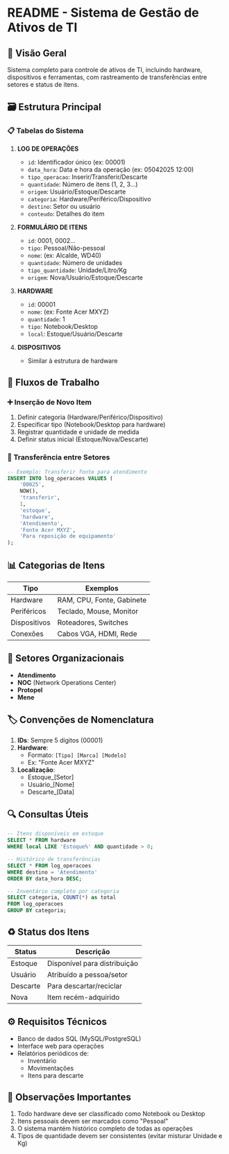 # README - Sistema de Gestão de Ativos de TI

## 📌 Visão Geral
Sistema completo para controle de ativos de TI, incluindo hardware, dispositivos e ferramentas, com rastreamento de transferências entre setores e status de itens.

## 🗃️ Estrutura Principal

### 📋 Tabelas do Sistema

1. **LOG DE OPERAÇÕES**
   - `id`: Identificador único (ex: 00001)
   - `data_hora`: Data e hora da operação (ex: 05042025 12:00)
   - `tipo_operacao`: Inserir/Transferir/Descarte
   - `quantidade`: Número de itens (1, 2, 3...)
   - `origem`: Usuário/Estoque/Descarte
   - `categoria`: Hardware/Periférico/Dispositivo
   - `destino`: Setor ou usuário
   - `conteudo`: Detalhes do item

2. **FORMULÁRIO DE ITENS**
   - `id`: 0001, 0002...
   - `tipo`: Pessoal/Não-pessoal
   - `nome`: (ex: Alcalde, WD40)
   - `quantidade`: Número de unidades
   - `tipo_quantidade`: Unidade/Litro/Kg
   - `origem`: Nova/Usuário/Estoque/Descarte

3. **HARDWARE**
   - `id`: 00001
   - `nome`: (ex: Fonte Acer MXYZ)
   - `quantidade`: 1
   - `tipo`: Notebook/Desktop
   - `local`: Estoque/Usuário/Descarte

4. **DISPOSITIVOS**
   - Similar à estrutura de hardware

## 🔄 Fluxos de Trabalho

### ➕ Inserção de Novo Item
1. Definir categoria (Hardware/Periférico/Dispositivo)
2. Especificar tipo (Notebook/Desktop para hardware)
3. Registrar quantidade e unidade de medida
4. Definir status inicial (Estoque/Nova/Descarte)

### 🔄 Transferência entre Setores
```sql
-- Exemplo: Transferir fonte para atendimento
INSERT INTO log_operacoes VALUES (
    '00025',
    NOW(),
    'transferir',
    1,
    'estoque',
    'hardware',
    'Atendimento',
    'Fonte Acer MXYZ',
    'Para reposição de equipamento'
);
```

## 📊 Categorias de Itens

| Tipo        | Exemplos                  |
|-------------|---------------------------|
| Hardware    | RAM, CPU, Fonte, Gabinete |
| Periféricos | Teclado, Mouse, Monitor   |
| Dispositivos| Roteadores, Switches      |
| Conexões    | Cabos VGA, HDMI, Rede     |

## 🏢 Setores Organizacionais

- **Atendimento**
- **NOC** (Network Operations Center)
- **Protopel**
- **Mene**

## 🏷️ Convenções de Nomenclatura

1. **IDs**: Sempre 5 dígitos (00001)
2. **Hardware**: 
   - Formato: `[Tipo] [Marca] [Modelo]`  
   - Ex: "Fonte Acer MXYZ"
3. **Localização**:
   - Estoque_[Setor]
   - Usuário_[Nome]
   - Descarte_[Data]

## 🔍 Consultas Úteis

```sql
-- Itens disponíveis em estoque
SELECT * FROM hardware 
WHERE local LIKE 'Estoque%' AND quantidade > 0;

-- Histórico de transferências
SELECT * FROM log_operacoes
WHERE destino = 'Atendimento'
ORDER BY data_hora DESC;

-- Inventário completo por categoria
SELECT categoria, COUNT(*) as total 
FROM log_operacoes 
GROUP BY categoria;
```

## ♻️ Status dos Itens

| Status     | Descrição                     |
|------------|-------------------------------|
| Estoque    | Disponível para distribuição  |
| Usuário    | Atribuído a pessoa/setor      |
| Descarte   | Para descartar/reciclar       |
| Nova       | Item recém-adquirido          |

## ⚙️ Requisitos Técnicos

- Banco de dados SQL (MySQL/PostgreSQL)
- Interface web para operações
- Relatórios periódicos de:
  - Inventário
  - Movimentações
  - Itens para descarte

## 📝 Observações Importantes

1. Todo hardware deve ser classificado como Notebook ou Desktop
2. Itens pessoais devem ser marcados como "Pessoal"
3. O sistema mantém histórico completo de todas as operações
4. Tipos de quantidade devem ser consistentes (evitar misturar Unidade e Kg)